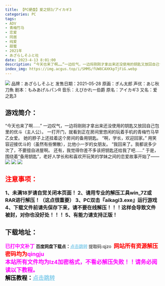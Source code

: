 ```yaml
---
title: 【PC硬盘】爱之钥3/アイカギ3
categories: PC
tags:
- ADV
- 青梅竹马
- 恋爱
- 同居
- 纯爱
- 甜蜜
- 2021年
- あざらしそふと社
date: 2023-4-13 8:01:00
description: “今天也来了啊……”一边叹气，一边将刚刚才拿出来还没使用的钥匙又放回自己包里的优斗（主人公）。一打开门，就看到正在房间里悠闲的玩着手机的青梅竹马早乙女爱。
index_img: https://img.acgus.top/i/SMMS/fUW8CAXKkpTjFiG.webp
---
```

![](https://img.acgus.top/i/SMMS/fUW8CAXKkpTjFiG.webp)
品牌：あざらしそふと
发售日期：2021-05-28
原画：ぎん太郎
声优：あじ秋刀魚
剧本：もみあげルパンR
音乐：えびかれー伯爵
原名：アイカギ3
又名：爱之匙3

## 游戏简介：
“今天也来了啊……”
一边叹气，一边将刚刚才拿出来还没使用的钥匙又放回自己包里的优斗（主人公）。
一打开门，就看到正在房间里悠闲的玩着手机的青梅竹马早乙女爱。
她的脖子上还挂着这个房间的备用钥匙。
“啊，学长，欢迎回家。”
用笑容迎接优斗的（虽然有些懒散），比他小一岁的女朋友。
“我回来了。我都说多少次了，不要擅自进屋啊。
还有，我觉得你差不多该把钥匙还给我了吧……”
于是，围绕着“备用钥匙”，老好人学长和和喜欢开玩笑的学妹之间的恋爱故事开始了——
![](https://img.acgus.top/i/SMMS/OnstkT7Zig2hmSK.webp)
![](https://img.acgus.top/i/SMMS/HxFOqiyulZY97vA.webp)
![](https://img.acgus.top/i/SMMS/BumQxM54XpFZYWL.webp)







## <font color=#FF0000 >注意事项：</font>
<font size=3><b>1、未满18岁请自觉关闭本页面！
2、请用专业的解压工具win_7Z或RAR进行解压！（这点很重要）
3、PC双击『aikagi3.exe』运行游戏
4、下载文件前请先保存下来，请不要在线解压！！！这样会导致文件被封，对你也没好处！！！
5、有能力请支持正版！</b></font>

## 下载地址：
<font color=#FF00FF size=3><b>已打中文补丁</b></font>
<b>百度网盘下载点：</b><a href="https://pan.baidu.com/s/1taW4gh4OWm_88-MEBXxiOA?pwd=qjzo" style="color: #87CEEB;"><b>点击跳转</b></a> 提取码:qjzo
<a style="padding: 0" href="https://post.qingju.org/AD/"><img style="max-width:100%" src="https://img.acgus.top/i/2024/07/478f689b8021d8d499ab43d21acf137a.gif" alt=""></a>
<b><font color=#FF0000 size=4>网站所有资源解压密码均为</b></font><b><font color=#FF00FF size=4>qingju</font><font color=#FF0000 ></font></b><br><b><font color=#FF00FF size=4>本站所有文件均为lz4加密格式，不看必解压失败！！请务必阅读以下教程。</b></font><br><b><font color=#000 size=4>解压教程：</b><a href="https://post.qingju.org/tutorial/000/" style="color: #87CEEB;"><b>点击跳转</b></a>